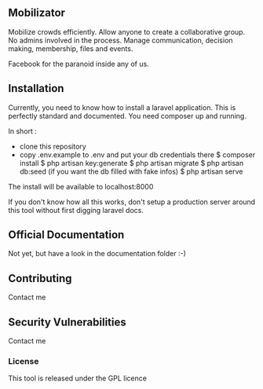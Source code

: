 ## Mobilizator

Mobilize crowds efficiently. Allow anyone to create a collaborative group. No admins involved in the process. Manage communication, decision making, membership, files and events.

Facebook for the paranoid inside any of us.

## Installation

Currently, you need to know how to install a laravel application. This is perfectly standard and documented. You need composer up and running.

In short :

- clone this repository
- copy .env.example to .env and put your db credentials there
$ composer install
$ php artisan key:generate
$ php artisan migrate
$ php artisan db:seed (if you want the db filled with fake infos)
$ php artisan serve

The install will be available to localhost:8000

If you don't know how all this works, don't setup a production server around this tool without first digging laravel docs.

## Official Documentation

Not yet, but have a look in the documentation folder :-)

## Contributing

Contact me

## Security Vulnerabilities

Contact me

### License

This tool is released under the GPL licence
